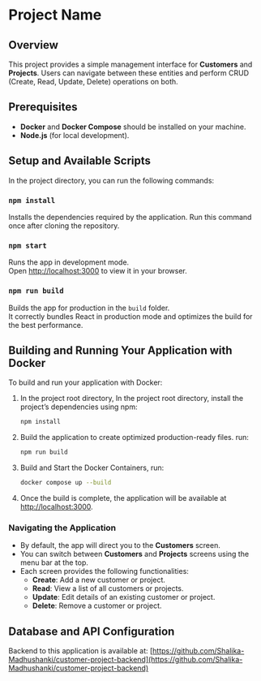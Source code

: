 # Project Name

## Overview

This project provides a simple management interface for **Customers** and **Projects**. Users can navigate between these entities and perform CRUD (Create, Read, Update, Delete) operations on both.

## Prerequisites

- **Docker** and **Docker Compose** should be installed on your machine.
- **Node.js** (for local development).

## Setup and Available Scripts

In the project directory, you can run the following commands:

### `npm install`

Installs the dependencies required by the application. Run this command once after cloning the repository.

### `npm start`

Runs the app in development mode.\
Open [http://localhost:3000](http://localhost:3000) to view it in your browser.


### `npm run build`

Builds the app for production in the `build` folder.\
It correctly bundles React in production mode and optimizes the build for the best performance.

## Building and Running Your Application with Docker

To build and run your application with Docker:

1. In the project root directory, In the project root directory, install the project’s dependencies using npm:
   ```bash
   npm install
   ```
2. Build the application to create optimized production-ready files. run:
   ```bash
   npm run build
   ```

3. Build and Start the Docker Containers, run:
   ```bash
   docker compose up --build
   ```

4. Once the build is complete, the application will be available at [http://localhost:3000](http://localhost:3000).

### Navigating the Application

- By default, the app will direct you to the **Customers** screen.
- You can switch between **Customers** and **Projects** screens using the menu bar at the top.
- Each screen provides the following functionalities:
  - **Create**: Add a new customer or project.
  - **Read**: View a list of all customers or projects.
  - **Update**: Edit details of an existing customer or project.
  - **Delete**: Remove a customer or project.

## Database and API Configuration

Backend to this application is available at:
[https://github.com/Shalika-Madhushanki/customer-project-backend](https://github.com/Shalika-Madhushanki/customer-project-backend)
